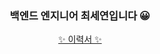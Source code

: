 <div align="center">
  
### 백엔드 엔지니어 최세연입니다 😀<br />
[✨ 이력서 ✨]( https://docs.google.com/document/d/1_sgmCxsg3aKP5Lj7JaPqsC7cyMC42rWhCveiQYT0jl4/edit?usp=sharing ) <br /><br />
  
</div>

<!-- <a href="https://github.com/barabobBOB"> -->
  
<!--   <img align="center" src="https://github-readme-stats.vercel.app/api?username=barabobBOB&show_icons=true&theme=calm)](https://github.com/anuraghazra/github-readme-stats"  height="180" /> -->
<!--   <img align="center" src="https://github-readme-stats.vercel.app/api/top-langs/?username=barabobBOB&theme=tokyonight&layout=compact&exclude_repo=programmers-dev-crawling-project,Member_django,rust_study,profile_site,studycode,junior-recruit-scheduler,Good-Night-2nd-Hackathon-Frontend"  height="180" /> -->
<!-- </a> -->

<!-- <hr>

<div>
  
## Skills
### Languages
<img src="https://img.shields.io/badge/Java-007396?style=flat&logo=java&logoColor=ffffff"/>
<img src="https://img.shields.io/badge/Python-3776AB?style=flat&logo=python&logoColor=ffffff"/>
<br>
  
### Frameworks
<img src="https://img.shields.io/badge/Spring Boot-6DB33F?style=flat&logo=springboot&logoColor=ffffff"/>
<img src="https://img.shields.io/badge/Django-092E20?style=flat&logo=django&logoColor=ffffff"/>
<img src="https://img.shields.io/badge/Flask-000000?style=flat&logo=flask&logoColor=ffffff"/>
<br>
  
### DevOps
<img src="https://img.shields.io/badge/Docker-2496ED?style=flat&logo=docker&logoColor=ffffff"/>
<img src = "https://img.shields.io/badge/-Google Cloud Platform-4285F4?logo=GoogleCloud&logoColor=white&style=flat">
<br> -->
  
<!-- ### Tools
<img src = "https://img.shields.io/badge/-Git Kraken-179287?logo=GitKraken&logoColor=black&style=flat"/>
<img src = "https://img.shields.io/badge/-GitLab-FC6D26?logo=GitLab&logoColor=black&style=flat"/>
<img src = "https://img.shields.io/badge/Slack-4A154B?logo=slack&logoColor=white&style=flat"/> 
<img src = "https://img.shields.io/badge/Notion-000000?logo=notion&logoColor=white&style=flat"/>
<br> -->
  
<!-- ### Etc
<img src="https://img.shields.io/badge/RabbitMQ-FF6600?style=flat&logo=rabbitmq&logoColor=ffffff"/>
<img src="https://img.shields.io/badge/Celery-37814A?style=flat&logo=celery&logoColor=ffffff"/>
<img src="https://img.shields.io/badge/Redis-DC382D?style=flat&logo=redis&logoColor=ffffff"/>
<img src="https://img.shields.io/badge/NGINX-009639?style=flat&logo=nginx&logoColor=ffffff"/>
<img src="https://img.shields.io/badge/Selenium-43B02A?style=flat&logo=selenium&logoColor=ffffff"/>
<br>
   -->
 <!-- ### Learning...
<img src="https://img.shields.io/badge/Kubernetes-326CE5?style=flat&logo=kubernetes&logoColor=ffffff"/> -->
<!-- <hr>
</div> -->

<!--
<div align="center">
  
![Anurag's GitHub stats](https://github-readme-stats.vercel.app/api?username=barabobBOB&show_icons=true&theme=calm)
![Top Langs](https://github-readme-stats.vercel.app/api/top-langs/?username=barabobBOB&layout=compact&theme=calm)
  
</div>
-->
<!-- 사용 예정 -->
<!-- <img src = "https://img.shields.io/badge/-AWS-232F3E?logo=AmazonAWS&logoColor=white&style=flat"> -->
 <!-- <img src="https://img.shields.io/badge/AWS-232F3E?style=flat&logo=amazonaws&logoColor=ffffff"/> -->
<!-- <img src="https://img.shields.io/badge/Spring-6DB33F?style=flat&logo=spring&logoColor=ffffff"/> -->
<!-- <img src="https://img.shields.io/badge/Github Actions-2088FF?style=flat&logo=githubactions&logoColor=ffffff"/> -->
<!-- <br>
<img src="https://img.shields.io/badge/Grafana-F46800?style=flat&logo=grafana&logoColor=ffffff"/>
<img src="https://img.shields.io/badge/Prometheus-E6522C?style=flat&logo=prometheus&logoColor=ffffff"/>
<img src="https://img.shields.io/badge/cAdvisor-34E0A1?style=flat&logo=&logoColor=ffffff"/>
<br> -->
